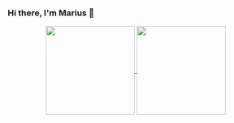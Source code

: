 ### Hi there, I'm Marius 👋


<p align=center>
  <a href="https://github.com/marraleks/github-readme-stats" title="Go to Source">
    <img height=175 align="center" src="https://github-readme-stats.vercel.app/api?username=marraleks&show_icons=true&theme=monokai">
  </a>
  <a href="https://github.com/marraleks/github-readme-stats">
  <img height=175 align="center" src="https://github-readme-stats.vercel.app/api/top-langs/?username=marraleks&layout=compact&theme=monokai" />
  </a>
</p>
<!--
**marraleks/marraleks** is a ✨ _special_ ✨ repository because its `README.md` (this file) appears on your GitHub profile.

Here are some ideas to get you started:

- 🔭 I’m currently working on ...
- 🌱 I’m currently learning ...
- 👯 I’m looking to collaborate on ...
- 🤔 I’m looking for help with ...
- 💬 Ask me about ...
- 📫 How to reach me: ...
- 😄 Pronouns: ...
- ⚡ Fun fact: ...
-->
